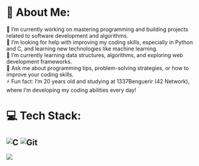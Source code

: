 # 💫 About Me:
🔭 I’m currently working on mastering programming and building projects related to software development and algorithms.<br>🤝 I’m looking for help with improving my coding skills, especially in Python and C, and learning new technologies like machine learning.<br>🌱 I’m currently learning data structures, algorithms, and exploring web development frameworks.<br>💬 Ask me about programming tips, problem-solving strategies, or how to improve your coding skills.<br>⚡ Fun fact: I’m 20 years old and studying at 1337Benguerir (42 Network), where I’m developing my coding abilities every day!


# 💻 Tech Stack:
![C](https://img.shields.io/badge/c-%2300599C.svg?style=plastic&logo=c&logoColor=white) ![Git](https://img.shields.io/badge/git-%23F05033.svg?style=plastic&logo=git&logoColor=white)
---
[![](https://visitcount.itsvg.in/api?id=othmangeek&icon=6&color=13)](https://visitcount.itsvg.in)

<!-- Proudly created with GPRM ( https://gprm.itsvg.in ) -->
